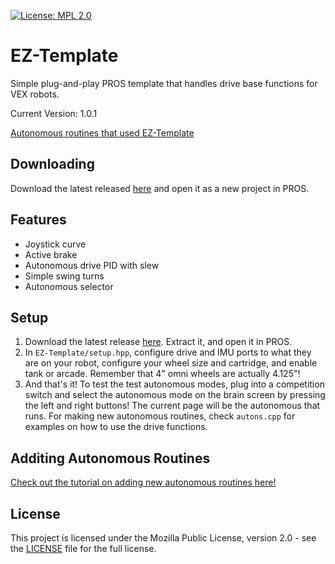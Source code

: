 [![License: MPL 2.0](https://img.shields.io/badge/License-MPL%202.0-brightgreen.svg)](https://opensource.org/licenses/MPL-2.0)
# EZ-Template
Simple plug-and-play PROS template that handles drive base functions for VEX robots.  

Current Version: 1.0.1

[Autonomous routines that used EZ-Template](https://photos.app.goo.gl/yRwuvmq7hDoM4f6EA)

## Downloading

Download the latest released [here](https://github.com/Unionjackjz1/EZ-Template/releases/latest) and open it as a new project in PROS.

## Features
* Joystick curve
* Active brake
* Autonomous drive PID with slew
* Simple swing turns
* Autonomous selector

## Setup
1) Download the latest release [here](https://github.com/Unionjackjz1/EZ-Template/releases/latest).  Extract it, and open it in PROS. 
2) In `EZ-Template/setup.hpp`, configure drive and IMU ports to what they are on your robot, configure your wheel size and cartridge, and enable tank or arcade. Remember that 4" omni wheels are actually 4.125"!
3) And that's it!  To test the test autonomous modes, plug into a competition switch and select the autonomous mode on the brain screen by pressing the left and right buttons!  The current page will be the autonomous that runs.  For making new autonomous routines, check `autons.cpp` for examples on how to use the drive functions.

## Additing Autonomous Routines
[Check out the tutorial on adding new autonomous routines here!](Adding-Autonomous-Routines.MD)

## License

This project is licensed under the Mozilla Public License, version 2.0 - see the [LICENSE](LICENSE)
file for the full license.
